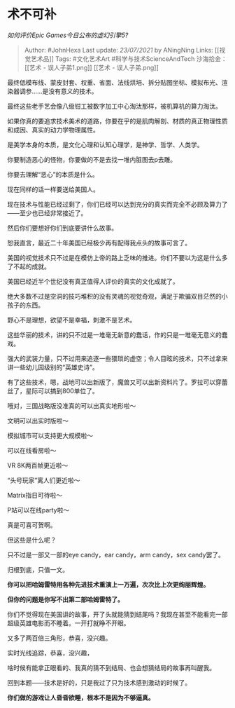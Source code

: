 # 术不可补
*如何评价Epic Games今日公布的虚幻引擎5?*

> Author: #JohnHexa
Last update: *23/07/2021* by ANingNing
Links: [[视觉艺术品]]
Tags: #文化艺术Art #科学与技术ScienceAndTech 
沙海拾金：[[艺术 - 误人子弟1.png]] [[艺术 - 误人子弟.png]]

 
最终低模布线、蒙皮封套、权重、省面、法线烘培、拆分贴图坐标、模拟布光、渲染器调参……是没有意义的技术。

最终这些老手艺会像八级钳工被数字加工中心淘汰那样，被机算机的算力淘汰。

如果你真的要追求技术美术的道路，你要在乎的是肌肉解剖、材质的真正物理性质和成因、真实的动力学物理属性。

是美学本身的本质，是文化心理和认知心理学，是神学、哲学、人类学。

你要制造恶心的怪物，你要做的不是去找一堆内脏图去p去雕。

你要去理解“恶心”的本质是什么。

现在同样的话一样要送给美国人。

现在技术与性能已经过剩了，你们已经可以达到充分的真实而完全不必顾及算力了——至少也已经非常接近了。

然后你们要想好你们到底要讲什么故事。

恕我直言，最近二十年美国已经极少再有配得我点头的故事可言了。

美国的视觉技术只不过是在模仿上帝的路上乏味的推进。你们不要以为这是什么多了不起的成就。

美国已经近半个世纪没有真正值得人评价的真实的文化成就了。

绝大多数不过是空洞的技巧堆积的没有灵魂的视觉奇观，满足于欺骗双目茫然的小孩子的东西。

野心不是理想，欲望不是幸福，刺激不是艺术。

这些华丽的技术，讲的只不过是一堆毫无新意的蠢话，作的只是一堆毫无意义的蠢戏。

强大的武装力量，只不过用来追逐一些猥琐的虚空；令人目眩的技术，只不过拿来讲一些幼儿园级别的“英雄史诗”。

有了这些技术，嗯，战地可以出新版了，魔兽又可以出新资料片了。罗拉可以穿蕾丝了，星际可以搞到800单位了。

哦对，三国战略版没准真的可以出真实地形啦～

文明可以出实时版啦～

模拟城市可以支持更大规模啦～

可以在线看房啦～

VR 8K两百帧更近啦～

“头号玩家”离人们更近啦～

Matrix指日可待啦～

P站可以在线party啦～

真是可喜可贺啊。

但这些是什么呢？

只不过是一部又一部的eye candy，ear candy，arm candy，sex candy罢了。

归根到底，只值一文。

**你可以把哈姆雷特用各种先进技术重演上一万遍，次次比上次更绚丽辉煌。**

**但你的问题是你写不出第二部哈姆雷特了。**

你们不觉得现在美国讲的故事，开了头就能猜到结尾吗？我现在甚至不能看完一部超级英雄电影而不睡着。一开打就睁不开眼。

又多了两百倍三角形，恭喜，没兴趣。

实时光线追踪，恭喜，没兴趣，

啥时候有能拿正眼看的、我真的猜不到结局、也会想猜结局的故事再叫醒我。

  


回到本题——技术是好的，只是我过了只为技术感到激动的时候了。

  


**你们做的游戏让人昏昏欲睡，根本不是因为不够逼真。**



